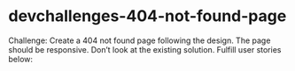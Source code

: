 # devchallenges-404-not-found-page
Challenge: Create a 404 not found page following the design. The page should be responsive. Don’t look at the existing solution. Fulfill user stories below:
